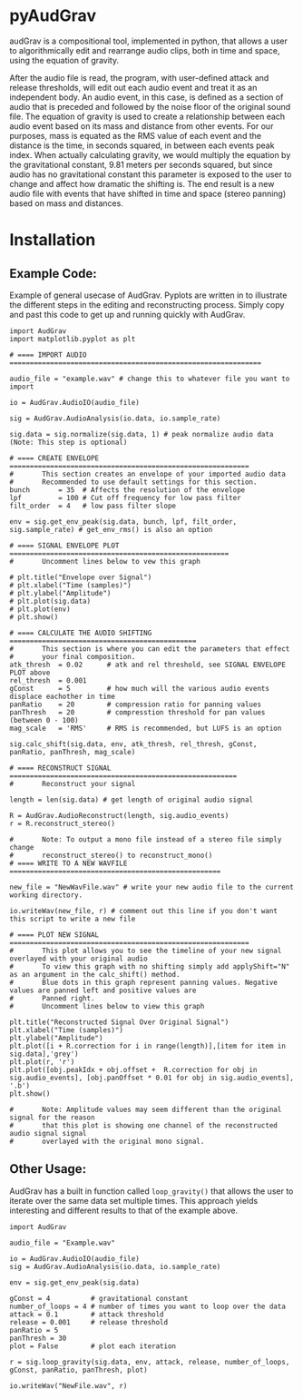 # pyAudGrav

audGrav is a compositional tool, implemented in python, that allows a user to algorithmically edit and rearrange audio clips, both in time and space, using the equation of gravity. 

After the audio file is read, the program, with user-defined attack and release thresholds, will edit out each audio event and treat it as an independent body. An audio event, in this case, is defined as a section of audio that is preceded and followed by the noise floor of the original sound file. The equation of gravity is used to create a relationship between each audio event based on its mass and distance from other events. For our purposes, mass is equated as the RMS value of each event and the distance is the time, in seconds squared, in between each events peak index. When actually calculating gravity, we would multiply the equation by the gravitational constant, 9.81 meters per seconds squared, but since audio has no gravitational constant this parameter is exposed to the user to change and affect how dramatic the shifting is. The end result is a new audio file with events that have shifted in time and space (stereo panning) based on mass and distances. 

# Installation


## Example Code:

Example of general usecase of AudGrav. Pyplots are written in to illustrate the different steps in the editing and reconstructing process. Simply copy and past this code to get up and running quickly with AudGrav. 

```
import AudGrav 
import matplotlib.pyplot as plt 

# ==== IMPORT AUDIO ==============================================================

audio_file = "example.wav" # change this to whatever file you want to import 

io = AudGrav.AudioIO(audio_file)

sig = AudGrav.AudioAnalysis(io.data, io.sample_rate) 

sig.data = sig.normalize(sig.data, 1) # peak normalize audio data (Note: This step is optional)

# ==== CREATE ENVELOPE ===========================================================
#       This section creates an envelope of your imported audio data
#       Recommended to use default settings for this section. 
bunch       = 35  # Affects the resolution of the envelope 
lpf         = 100 # Cut off frequency for low pass filter 
filt_order  = 4   # low pass filter slope 

env = sig.get_env_peak(sig.data, bunch, lpf, filt_order, sig.sample_rate) # get_env_rms() is also an option

# ==== SIGNAL ENVELOPE PLOT ======================================================
#       Uncomment lines below to vew this graph

# plt.title("Envelope over Signal")
# plt.xlabel("Time (samples)")
# plt.ylabel("Amplitude")
# plt.plot(sig.data)
# plt.plot(env)
# plt.show()

# ==== CALCULATE THE AUDIO SHIFTING ==============================================
#       This section is where you can edit the parameters that effect
#       your final composition.
atk_thresh  = 0.02      # atk and rel threshold, see SIGNAL ENVELOPE PLOT above
rel_thresh  = 0.001
gConst      = 5         # how much will the various audio events displace eachother in time 
panRatio    = 20        # compression ratio for panning values
panThresh   = 20        # compresstion threshold for pan values (between 0 - 100)
mag_scale   = 'RMS'     # RMS is recommended, but LUFS is an option

sig.calc_shift(sig.data, env, atk_thresh, rel_thresh, gConst, panRatio, panThresh, mag_scale)

# ==== RECONSTRUCT SIGNAL ========================================================
#       Reconstruct your signal

length = len(sig.data) # get length of original audio signal

R = AudGrav.AudioReconstruct(length, sig.audio_events)
r = R.reconstruct_stereo()

#       Note: To output a mono file instead of a stereo file simply change 
#       reconstruct_stereo() to reconstruct_mono()
# ==== WRITE TO A NEW WAVFILE ====================================================

new_file = "NewWavFile.wav" # write your new audio file to the current working directory. 

io.writeWav(new_file, r) # comment out this line if you don't want this script to write a new file

# ==== PLOT NEW SIGNAL ===========================================================
#       This plot allows you to see the timeline of your new signal overlayed with your original audio 
#       To view this graph with no shifting simply add applyShift="N" as an argument in the calc_shift() method. 
#       Blue dots in this graph represent panning values. Negative values are panned left and positive values are 
#       Panned right. 
#       Uncomment lines below to view this graph

plt.title("Reconstructed Signal Over Original Signal")
plt.xlabel("Time (samples)")
plt.ylabel("Amplitude")
plt.plot([i + R.correction for i in range(length)],[item for item in sig.data],'grey')
plt.plot(r, 'r')
plt.plot([obj.peakIdx + obj.offset +  R.correction for obj in sig.audio_events], [obj.panOffset * 0.01 for obj in sig.audio_events], '.b')
plt.show()

#       Note: Amplitude values may seem different than the original signal for the reason 
#       that this plot is showing one channel of the reconstructed audio signal signal 
#       overlayed with the original mono signal. 
```

## Other Usage:

AudGrav has a built in function called `loop_gravity()` that allows the user to iterate over the same data set multiple times. This approach yields interesting and different results to that of the example above. 

```
import AudGrav

audio_file = "Example.wav"

io = AudGrav.AudioIO(audio_file)
sig = AudGrav.AudioAnalysis(io.data, io.sample_rate)

env = sig.get_env_peak(sig.data)

gConst = 4          # gravitational constant
number_of_loops = 4 # number of times you want to loop over the data
attack = 0.1        # attack threshold
release = 0.001     # release threshold
panRatio = 5
panThresh = 30
plot = False        # plot each iteration

r = sig.loop_gravity(sig.data, env, attack, release, number_of_loops, gConst, panRatio, panThresh, plot)

io.writeWav("NewFile.wav", r)
```
